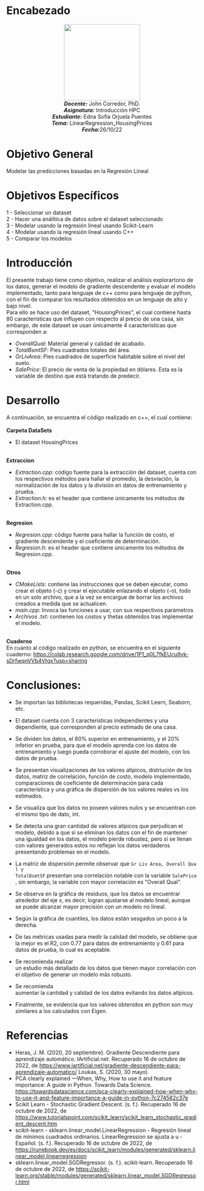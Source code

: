 # Encabezado
<p align="center"><img src="https://res-5.cloudinary.com/crunchbase-production/image/upload/c_lpad,h_256,w_256,f_auto,q_auto:eco/v1455514364/pim02bzqvgz0hibsra41.png"width="200" height="200">
</img><br>
<i><b>Docente:</b></i> John Corredor, PhD.
<br>
<i><b>Asignatura:</b></i> Introducción HPC
<br>
<i><b>Estudiante:</b></i> Edna Sofía Orjuela Puentes
<br>
<i><b>Tema:</b></i> LinearRegression_HousingPrices
<br>
<i><b>Fecha:</b></i>26/10/22
<br>
</p>

# Objetivo General

Modelar las predicciones basadas en la Regresión Lineal


# Objetivos Específicos

1 -  Seleccionar un dataset<br>
2 -  Hacer una análitica de datos sobre el dataset seleccionado<br>
3 -  Modelar usando la regresión lineal usando Scikit-Learn<br>
4 -  Modelar usando la regresión lineal usando C++<br>
5 -  Comparar los modelos<br>

# Introducción

El presente trabajo tiene como objetivo, realizar el análisis explorartorio de los datos, generar el modelo de gradiente descendente y evaluar el modelo implementado, tanto para lenguaje de c++ como para lenguaje de python, con el fin de comparar los resultados obtenidos en un lenguaje de alto y bajo nivel.<br>
Para ello se hace uso del dataset, "HousingPrices", el cual contiene hasta 80 características que influyen con respecto al precio de una casa, sin embargo, de este dataset se usan únicamente 4 características que corresponden a:<br>
*   $OverallQual:$ Material general y calidad de acabado.
*   $TotalBsmtSF:$ Pies cuadrados totales del área.
*   $GrLivArea:$ Pies cuadrados de superficie habitable sobre el nivel del suelo.
*   $SalePrice:$ El precio de venta de la propiedad en dólares. Esta es la variable de destino que está tratando de predecir.


# Desarrollo
A continuación, se encuentra el código realizado en c++, el cual contiene:<br><br>
**Carpeta DataSets**
*   El dataset HousingPrices
<br><br>

**Extraccion**
*   *Extraction.cpp:* código fuente para la extracción del dataset, cuenta con los respectivos métodos para hallar el promedio, la desviación, la normalización de los datos y la división en datos de entrenamiento y prueba.
*   *Extraction.h:* es el header que contiene únicamente los métodos de Extraction.cpp.
<br><br>

**Regresion**
*   *Regresion.cpp:* código fuente para hallar la función de costo, el gradiente descendente y el coeficiente de determinación.
*   *Regresion.h:* es el header que contiene únicamente los métodos de Regresion.cpp.
<br><br>

**Otros**
*   *CMakeLists:* contiene las instrucciones que se deben ejecutar, como crear el objeto (-c)  y crear el ejecutable enlazando el objeto (-o), todo en un solo archivo, que a la vez se encargue de borrar los archivos creados a medida que se actualicen.
*   *main.cpp:* Invoca las funciones a usar, con sus respectivos parámetros
*   *Archivos .txt:* contienen los costos y thetas obtenidos tras implementar el modelo.
<br><br>

**Cuaderno**<br>
En cuanto al código realizado en python, se encuentra en el siguiente cuaderno:
https://colab.research.google.com/drive/1P1_q0L7fkEUcu9vk-sDrfwqnVVb4Vtgx?usp=sharing

# Conclusiones:
*  Se importan las bibliotecas requeridas, Pandas, Scikit Learn, Seaborn, etc.
*  El dataset cuenta con 3 características independientes y una dependiente, que corresponden al precio estimado de una casa.
*  Se dividen los datos, el 80% superior en entrenamiento, y el 20% inferior en prueba, para que el modelo aprenda con los datos de entrenamiento y luego pueda corroborar el ajuste del modelo, con los datos de prueba.
*  Se presentan visualizaciones de los valores atípicos, distriución de los datos, matriz de correlación, función de costo, modelo implementado, comparaciones de coeficiente de determinación para cada característica y una gráfica de dispersión de los valores reales vs los estimados.
*   Se visualiza que los datos no poseen valores nulos y se encuentran con el mismo tipo de dato, int.
*  Se detecta una gran cantidad de valores atípicos que perjudican el modelo, debido a que si se eliminan los datos con el fin de mantener una igualdad en los datos, el modelo pierde robustez, pero si se llenan con valores generados estos no reflejan los datos verdaderos presentando problemas en el modelo. 

* La matriz de dispersión permite observar que `Gr Liv Area, Overall Qual y TotalBsmtSF` presentan una correlación notable con la variable `SalePrice`, sin embargo, la variable con mayor correlación es "Overall Qual".

* Se observa en la gráfica de residuos, que los datos se encuentrar alrededor del eje x, es decir, logran ajustarse al modelo lineal, aunque se puede alcanzar mayor precisión con un modelo no lineal.

* Según la gráfica de cuantiles, los datos están sesgados un poco a la derecha.

* De las métricas usadas para medir la calidad del modelo, se obtiene que la mejor es el R2, con 0.77 para datos de entrenamiento y 0.61 para datos de prueba, lo cual es aceptable.

* Se recomienda realizar un estudio más detallado de los datos que tienen mayor correlación con el objetivo de generar un modelo más robusto.

* Se recomienda aumentar la cantidad y calidad de los datos evitando los datos atípicos.

* Finalmente, se evidencia que los valores obtenidos en python son muy similares a los calculados con Eigen.

# Referencias

* Heras, J. M. (2020, 20 septiembre). Gradiente Descendiente para aprendizaje automático. IArtificial.net. Recuperado 16 de octubre de 2022, de https://www.iartificial.net/gradiente-descendiente-para-aprendizaje-automatico/ Loukas, S. (2020, 30 mayo).<br>
* PCA clearly explained —When, Why, How to use it and feature importance: A guide in Python. Towards Data Science. https://towardsdatascience.com/pca-clearly-explained-how-when-why-to-use-it-and-feature-importance-a-guide-in-python-7c274582c37e<br> 
* Scikit Learn - 
Stochastic Gradient Descent. (s. f.). Recuperado 16 de octubre de 2022, de https://www.tutorialspoint.com/scikit_learn/scikit_learn_stochastic_gradient_descent.htm<br> 
* scikit-learn - sklearn.linear_model.LinearRegression - Regresión lineal de mínimos cuadrados ordinarios. LinearRegression se ajusta a u - Español. (s. f.). Recuperado 16 de octubre de 2022, de https://runebook.dev/es/docs/scikit_learn/modules/generated/sklearn.linear_model.linearregression<br>
*  sklearn.linear_model.SGDRegressor. (s. f.). scikit-learn. Recuperado 16 de octubre de 2022, de https://scikit-learn.org/stable/modules/generated/sklearn.linear_model.SGDRegressor.html


